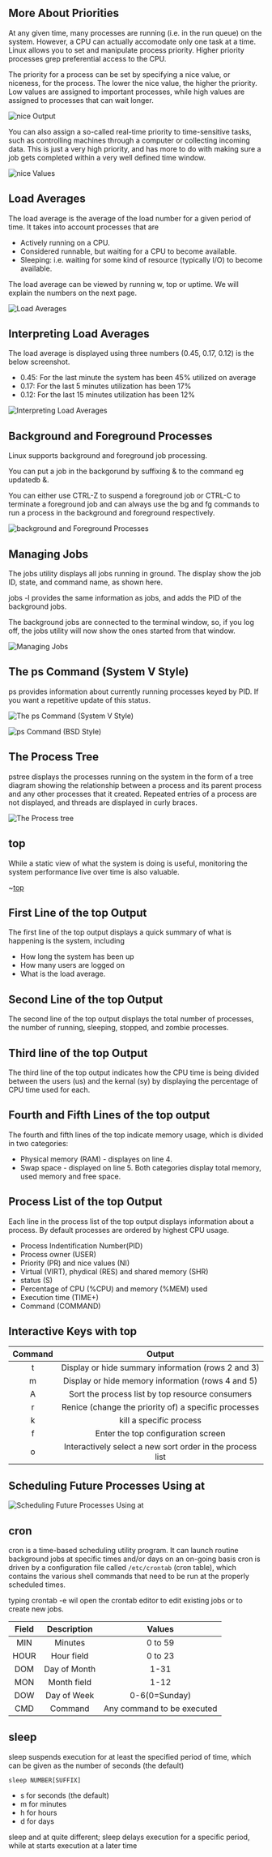 ## More About Priorities

At any given time, many processes are running (i.e. in the run queue) on the system. However, a CPU can actually accomodate only one task at a time. Linux allows you to set and manipulate process priority. Higher priority processes grep preferential access to the CPU.

The priority for a process can be set by specifying a nice value, or niceness, for the process. The lower the nice value, the higher the priority. Low values are assigned to important processes, while high values are assigned to processes that can wait longer.

![nice Output](https://courses.edx.org/assets/courseware/v1/d929bb0d3a611c780e2dcb6dd00cddd5/asset-v1:LinuxFoundationX+LFS101x+2T2021+type@asset+block/niceout.png)

You can also assign a so-called real-time priority to time-sensitive tasks, such as controlling machines through a computer or collecting incoming data. This is just a very high priority, and has more to do with making sure a job gets completed within a very well defined time window.

![nice Values](https://courses.edx.org/assets/courseware/v1/fcc61556971b7cdefbafabf3d7abab22/asset-v1:LinuxFoundationX+LFS101x+2T2021+type@asset+block/LFS01_ch16_screen08.jpg)

## Load Averages
The load average is the average of the load number for a given period of time. It takes into account processes that are

  * Actively running on a CPU.
  * Considered runnable, but waiting for a CPU to become available.
  * Sleeping: i.e. waiting for some kind of resource (typically I/O) to become available.

  The load average can be viewed by running w, top or uptime. We will explain the numbers on the next page.

  ![Load Averages](https://courses.edx.org/assets/courseware/v1/ca05a14d78d8e3bb26b519fe65047a66/asset-v1:LinuxFoundationX+LFS101x+2T2021+type@asset+block/wuptimesuse.png)

  ## Interpreting Load Averages

  The load average is displayed using three numbers (0.45, 0.17, 0.12) is the below screenshot.

  * 0.45: For the last minute the system has been 45% utilized on average
  * 0.17: For the last 5 minutes utilization has been 17%
  * 0.12: For the last 15 minutes utilization has been 12%

  ![Interpreting Load Averages](https://courses.edx.org/assets/courseware/v1/5ad78e82ed03efc7777fad630abed5dd/asset-v1:LinuxFoundationX+LFS101x+2T2021+type@asset+block/woutputrhel.png)

  ## Background and Foreground Processes

Linux supports background and foreground job processing.

You can put a job in the backgorund by suffixing & to the command eg updatedb &.

You can either use CTRL-Z to suspend a foreground job or CTRL-C to terminate a foreground job and can always use the bg and fg commands to run a process in the background and foreground respectively.

![background and Foreground Processes](https://courses.edx.org/assets/courseware/v1/3ff2741d99789599c91efda5c5028150/asset-v1:LinuxFoundationX+LFS101x+2T2021+type@asset+block/bgfgrhel.png)

## Managing Jobs
The jobs utility displays all jobs running in ground. The display show the job ID, state, and command name, as shown here.

jobs -l provides the same information as jobs, and adds the PID of the background jobs.

The background jobs are connected to the terminal window, so, if you log off, the jobs utility will now show the ones started from that window.

![Managing Jobs](https://courses.edx.org/assets/courseware/v1/8dcff92dcec85e717944d972b96d6fcc/asset-v1:LinuxFoundationX+LFS101x+2T2021+type@asset+block/jobsrhel.png)

## The ps Command (System V Style)
ps provides information about currently running processes keyed by PID. If you want a repetitive update of this status.

![The ps Command (System V Style)](https://courses.edx.org/assets/courseware/v1/a910c16bb6f18c4d38e9ff123a6f5e02/asset-v1:LinuxFoundationX+LFS101x+2T2021+type@asset+block/ubuntupsef.png)

![ps Command (BSD Style)](https://courses.edx.org/assets/courseware/v1/8cca52331523da587fab092df4bc7dba/asset-v1:LinuxFoundationX+LFS101x+2T2021+type@asset+block/psbsdrhel.png)

## The Process Tree
pstree displays the processes running on the system in the form of a tree diagram showing the relationship between a process and its parent process and any other processes that it created. Repeated entries of a process are not displayed, and threads are displayed in curly braces.

![The Process tree](https://courses.edx.org/assets/courseware/v1/bce96558c9c9be5c152a567a0c63d392/asset-v1:LinuxFoundationX+LFS101x+2T2021+type@asset+block/ubuntupstree.png)

## top
While a static view of what the system is doing is useful, monitoring the system performance live over time is also valuable.

~[top](https://courses.edx.org/assets/courseware/v1/9eaf15c635ff33e0dbd318a36f295925/asset-v1:LinuxFoundationX+LFS101x+2T2021+type@asset+block/toprhel.png)

## First Line of the top Output 
The first line of the top output displays a quick summary of what is happening is the system, including
  * How long the system has been up
  * How many users are logged on
  * What is the load average.

## Second Line of the top Output
The second line of the top output displays the total number of processes, the number of running, sleeping, stopped, and zombie processes.

## Third line of the top Output
The third line of the top output indicates how the CPU time is being divided between the users (us) and the kernal (sy) by displaying the percentage of CPU time used for each.

## Fourth and Fifth Lines of the top output
The fourth and fifth lines of the top indicate memory usage, which is divided in two categories:
  * Physical memory (RAM) - displayes on line 4.
  * Swap space - displayed on line 5.
Both categories display total memory, used memory and free space.

## Process List of the top Output
Each line in the process list of the top output displays information about a process. By default processes are ordered by highest CPU usage.
  * Process Indentification Number(PID)
  * Process owner (USER)
  * Priority (PR) and nice values (NI)
  * Virtual (VIRT), phydical (RES) and shared memory (SHR)
  * status (S)
  * Percentage of CPU (%CPU) and memory (%MEM) used
  * Execution time (TIME+)
  * Command (COMMAND)

## Interactive Keys with top
|Command|Output|
|:-:|:-:|
|t|Display or hide summary information (rows 2 and 3)|
|m|Display or hide memory information (rows 4 and 5)|
|A|Sort the process list by top resource consumers|
|r|Renice (change the priority of) a specific processes|
|k|kill a specific process|
|f|Enter the top configuration screen|
|o|Interactively select a new sort order in the process list|

## Scheduling Future Processes Using at

![Scheduling Future Processes Using at](https://courses.edx.org/assets/courseware/v1/ec37c00269266c49e55f7a52aab93f9a/asset-v1:LinuxFoundationX+LFS101x+2T2021+type@asset+block/atout.png)

## cron
cron is a time-based scheduling utility program. It can launch routine background jobs at specific times and/or days on an on-going basis cron is driven by a configuration file called `/etc/crontab` (cron table), which contains the various shell commands that need to be run at the properly scheduled times.

typing crontab -e wil open the crontab editor to edit existing jobs or to create new jobs.

|Field|Description|Values|
|:-:|:-:|:-:|
|MIN|Minutes|0 to 59|
|HOUR|Hour field|0 to 23|
|DOM|Day of Month|1-31|
|MON|Month field|1-12|
|DOW|Day of Week|0-6(0=Sunday)|
|CMD|Command|Any command to be executed|

## sleep
sleep suspends execution for at least the specified period of time, which can be given as the number of seconds (the default)

`sleep NUMBER[SUFFIX]`
* s for seconds (the default)
* m for minutes
* h for hours
* d for days

sleep and at quite different; sleep delays execution for a specific period, while at starts execution at a later time